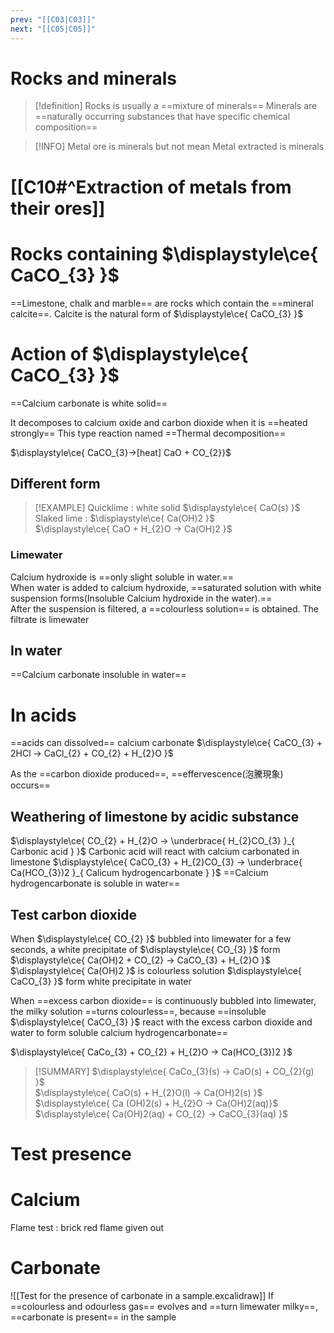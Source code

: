 ```yaml
---
prev: "[[C03|C03]]"
next: "[[C05|C05]]"
---
```


# Rocks and minerals
> [!definition]
> Rocks is usually a ==mixture of minerals==
> Minerals are ==naturally occurring substances that have specific chemical composition==

> [!INFO]
Metal ore is minerals but not mean Metal extracted is minerals

# [[C10#^Extraction of metals from their ores]]

# Rocks containing $\displaystyle\ce{ CaCO_{3} }$

==Limestone, chalk and marble== are rocks which contain the ==mineral calcite==.
Calcite is the natural form of $\displaystyle\ce{ CaCO_{3} }$ 
# Action of $\displaystyle\ce{ CaCO_{3} }$

==Calcium carbonate is white solid==

It decomposes to calcium oxide and carbon dioxide when it is ==heated strongly==
This type reaction named ==Thermal decomposition==

$\displaystyle\ce{ CaCO_{3}->[heat] CaO + CO_{2}}$

## Different form
> [!EXAMPLE]
> Quicklime : white solid $\displaystyle\ce{ CaO(s) }$\
> Slaked lime : $\displaystyle\ce{ Ca(OH)2 }$\
> $\displaystyle\ce{ CaO + H_{2}O -> Ca(OH)2 }$

### Limewater
Calcium hydroxide is ==only slight soluble in water.==\
When water is added to calcium hydroxide, ==saturated solution with white suspension forms(Insoluble Calcium hydroxide in the water).==\
After the suspension is filtered, a ==colourless solution== is obtained. The filtrate is limewater


## In water 
==Calcium carbonate insoluble in water==
# In acids
==acids can dissolved== calcium carbonate
$\displaystyle\ce{ CaCO_{3} + 2HCl -> CaCl_{2} + CO_{2} + H_{2}O }$

As the ==carbon dioxide produced==, ==effervescence(泡騰現象) occurs==

## Weathering of limestone by acidic substance
$\displaystyle\ce{ CO_{2} + H_{2}O -> \underbrace{ H_{2}CO_{3} }_{ Carbonic acid } }$
Carbonic acid will react with calcium carbonated in limestone 
$\displaystyle\ce{ CaCO_{3} + H_{2}CO_{3} -> \underbrace{ Ca(HCO_{3})2 }_{ Calicum hydrogencarbonate } }$
==Calcium hydrogencarbonate is soluble in water==

## Test carbon dioxide
When $\displaystyle\ce{ CO_{2} }$ bubbled into limewater for a few seconds, a white precipitate of $\displaystyle\ce{ CO_{3} }$ form
$\displaystyle\ce{ Ca(OH)2 + CO_{2} -> CaCO_{3}  + H_{2}O }$ 
$\displaystyle\ce{ Ca(OH)2  }$ is colourless solution
$\displaystyle\ce{ CaCO_{3} }$ form white precipitate in water 

When ==excess carbon dioxide== is continuously bubbled into limewater, the milky solution ==turns colourless==, because ==insoluble $\displaystyle\ce{ CaCO_{3} }$ react with the excess carbon dioxide and water to form soluble calcium hydrogencarbonate==

$\displaystyle\ce{ CaCo_{3} + CO_{2} + H_{2}O -> Ca(HCO_{3})2 }$


> [!SUMMARY]
> $\displaystyle\ce{ CaCo_{3}(s) -> CaO(s) + CO_{2}(g) }$\
> $\displaystyle\ce{ CaO(s) + H_{2}O(l) -> Ca(OH)2(s) }$\
> $\displaystyle\ce{ Ca (OH)2(s) + H_{2}O -> Ca(OH)2(aq)}$\
> $\displaystyle\ce{ Ca(OH)2(aq) + CO_{2} -> CaCO_{3}(aq) }$

# Test presence
# Calcium
Flame test : brick red flame given out

# Carbonate 
![[Test for the presence of carbonate in a sample.excalidraw]]
If  ==colourless and odourless gas== evolves and ==turn limewater milky==, ==carbonate is present== in the sample 
